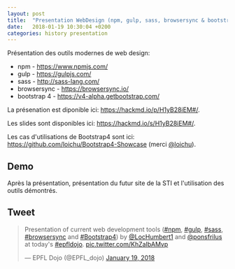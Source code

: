 ```yaml
---
layout: post
title:  "Presentation WebDesign (npm, gulp, sass, browsersync & bootstrap4) 🐃"
date:   2018-01-19 10:30:04 +0200
categories: history presentation
---
```

Présentation des outils modernes de web design:


  * npm - <https://www.npmjs.com/>
  * gulp - <https://gulpjs.com/>
  * sass - <http://sass-lang.com/>
  * browsersync - <https://browsersync.io/>
  * bootstrap 4 - <https://v4-alpha.getbootstrap.com/>

La présenation est diponible ici: <https://hackmd.io/p/H1yB28iEM#/>.

Les slides sont disponibles ici: <https://hackmd.io/s/H1yB28iEM#/>.

Les cas d'utilisations de Bootstrap4 sont ici: <https://github.com/loichu/Bootstrap4-Showcase> (merci [@loichu](https://github.com/loichu/)).

## Demo
Après la présentation, présentation du futur site de la STI et l'utilisation des
outils démontrés.

## Tweet
<blockquote class="twitter-tweet" data-lang="en"><p lang="en" dir="ltr">Presentation of current web development tools (<a href="https://twitter.com/hashtag/npm?src=hash&amp;ref_src=twsrc%5Etfw">#npm</a>, <a href="https://twitter.com/hashtag/gulp?src=hash&amp;ref_src=twsrc%5Etfw">#gulp</a>, <a href="https://twitter.com/hashtag/sass?src=hash&amp;ref_src=twsrc%5Etfw">#sass</a>, <a href="https://twitter.com/hashtag/browsersync?src=hash&amp;ref_src=twsrc%5Etfw">#browsersync</a> and <a href="https://twitter.com/hashtag/Bootstrap4?src=hash&amp;ref_src=twsrc%5Etfw">#Bootstrap4</a>) by <a href="https://twitter.com/LocHumbert1?ref_src=twsrc%5Etfw">@LocHumbert1</a> and <a href="https://twitter.com/ponsfrilus?ref_src=twsrc%5Etfw">@ponsfrilus</a> at today&#39;s <a href="https://twitter.com/hashtag/epfldojo?src=hash&amp;ref_src=twsrc%5Etfw">#epfldojo</a>. <a href="https://t.co/KhZaIbAMvp">pic.twitter.com/KhZaIbAMvp</a></p>&mdash; EPFL Dojo (@EPFL_dojo) <a href="https://twitter.com/EPFL_dojo/status/954351036478775296?ref_src=twsrc%5Etfw">January 19, 2018</a></blockquote>
<script async src="https://platform.twitter.com/widgets.js" charset="utf-8"></script>
